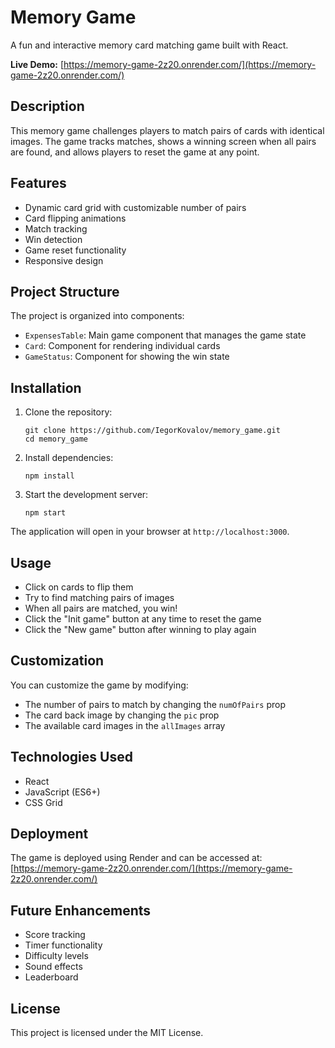 # Memory Game

A fun and interactive memory card matching game built with React.

**Live Demo:** [https://memory-game-2z20.onrender.com/](https://memory-game-2z20.onrender.com/)

## Description

This memory game challenges players to match pairs of cards with identical images. The game tracks matches, shows a winning screen when all pairs are found, and allows players to reset the game at any point.

## Features

- Dynamic card grid with customizable number of pairs
- Card flipping animations
- Match tracking
- Win detection
- Game reset functionality
- Responsive design

## Project Structure

The project is organized into components:
- `ExpensesTable`: Main game component that manages the game state
- `Card`: Component for rendering individual cards
- `GameStatus`: Component for showing the win state

## Installation

1. Clone the repository:
   ```
   git clone https://github.com/IegorKovalov/memory_game.git
   cd memory_game
   ```

2. Install dependencies:
   ```
   npm install
   ```

3. Start the development server:
   ```
   npm start
   ```

The application will open in your browser at `http://localhost:3000`.

## Usage

- Click on cards to flip them
- Try to find matching pairs of images
- When all pairs are matched, you win!
- Click the "Init game" button at any time to reset the game
- Click the "New game" button after winning to play again

## Customization

You can customize the game by modifying:
- The number of pairs to match by changing the `numOfPairs` prop
- The card back image by changing the `pic` prop
- The available card images in the `allImages` array

## Technologies Used

- React
- JavaScript (ES6+)
- CSS Grid

## Deployment

The game is deployed using Render and can be accessed at:
[https://memory-game-2z20.onrender.com/](https://memory-game-2z20.onrender.com/)

## Future Enhancements

- Score tracking
- Timer functionality
- Difficulty levels
- Sound effects
- Leaderboard

## License

This project is licensed under the MIT License.
